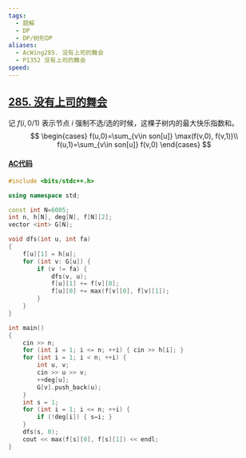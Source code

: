 ```yaml
---
tags:
  - 题解
  - DP
  - DP/树形DP
aliases:
  - AcWing285. 没有上司的舞会
  - P1352 没有上司的舞会
speed:
---
```

## [285. 没有上司的舞会](https://www.acwing.com/problem/content/287/)

记 $f(i,0/1)$ 表示节点 $i$ 强制不选/选的时候，这棵子树内的最大快乐指数和。
$$
\begin{cases}
f(u,0)=\sum_{v\in son[u]} \max(f(v,0), f(v,1))\\
f(u,1)=\sum_{v\in son[u]} f(v,0)
\end{cases}
$$

#### [AC代码](https://www.acwing.com/problem/content/submission/code_detail/37381372/)

```cpp
#include <bits/stdc++.h>

using namespace std;

const int N=6005;
int n, h[N], deg[N], f[N][2];
vector <int> G[N];

void dfs(int u, int fa)
{
    f[u][1] = h[u];
    for (int v: G[u]) {
        if (v != fa) {
            dfs(v, u);
            f[u][1] += f[v][0];
            f[u][0] += max(f[v][0], f[v][1]);
        }
    }
}

int main()
{
    cin >> n;
    for (int i = 1; i <= n; ++i) { cin >> h[i]; }
    for (int i = 1; i < n; ++i) {
        int u, v;
        cin >> u >> v;
        ++deg[u];
        G[v].push_back(u);
    }
    int s = 1;
    for (int i = 1; i <= n; ++i) {
        if (!deg[i]) { s=i; }
    }
    dfs(s, 0);
    cout << max(f[s][0], f[s][1]) << endl;
}
```
